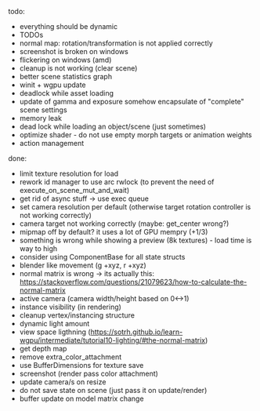 todo:
 * everything should be dynamic
 * TODOs
 * normal map: rotation/transformation is not applied correctly
 * screenshot is broken on windows
 * flickering on windows (amd)
 * cleanup is not working (clear scene)
 * better scene statistics graph
 * winit + wgpu update
 * deadlock while asset loading
 * update of gamma and exposure somehow encapsulate of "complete" scene settings
 * memory leak
 * dead lock while loading an object/scene (just sometimes)
 * optimize shader - do not use empty morph targets or animation weights
 * action management

done:
 * limit texture resolution for load
 * rework id manager to use arc rwlock (to prevent the need of execute_on_scene_mut_and_wait)
 * get rid of async stuff -> use exec queue
 * set camera resolution per default (otherwise target rotation controller is not working correctly)
 * camera target not working correctly (maybe: get_center wrong?)
 * mipmap off by default? it uses a lot of GPU mempry (+1/3)
 * something is wrong while showing a preview (8k textures) - load time is way to high
 * consider using ComponentBase for all state structs
 * blender like movement (g +xyz, r +xyz)
 * normal matrix is wrong -> its actually this: https://stackoverflow.com/questions/21079623/how-to-calculate-the-normal-matrix
 * active camera (camera width/height based on 0<->1)
 * instance visibility (in rendering)
 * cleanup vertex/instancing structure
 * dynamic light amount
 * view space ligthning (https://sotrh.github.io/learn-wgpu/intermediate/tutorial10-lighting/#the-normal-matrix)
 * get depth map
 * remove extra_color_attachment
 * use BufferDimensions for texture save
 * screenshot (render pass color attachment)
 * update camera/s on resize
 * do not save state on scene (just pass it on update/render)
 * buffer update on model matrix change